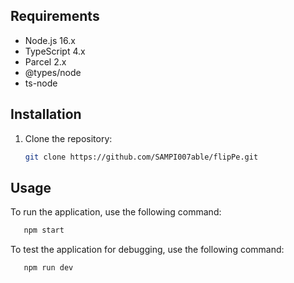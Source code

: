 ## Requirements
- Node.js 16.x
- TypeScript 4.x
- Parcel 2.x
- @types/node
- ts-node

## Installation
1. Clone the repository:
   ```bash
   git clone https://github.com/SAMPI007able/flipPe.git
   ```


## Usage
To run the application, use the following command:
```bash
   npm start
   ```
To test the application for debugging, use the following command:
```bash
   npm run dev  
```
